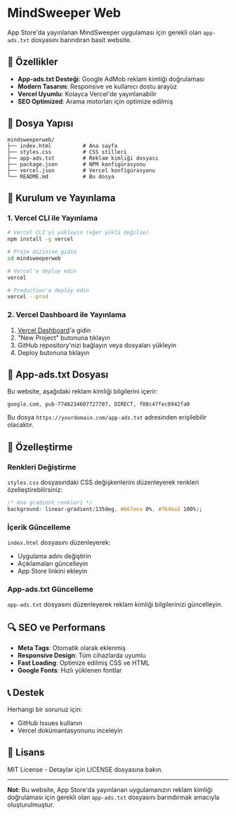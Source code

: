 # MindSweeper Web

App Store'da yayınlanan MindSweeper uygulaması için gerekli olan `app-ads.txt` dosyasını barındıran basit website.

## 🚀 Özellikler

- **App-ads.txt Desteği**: Google AdMob reklam kimliği doğrulaması
- **Modern Tasarım**: Responsive ve kullanıcı dostu arayüz
- **Vercel Uyumlu**: Kolayca Vercel'de yayınlanabilir
- **SEO Optimized**: Arama motorları için optimize edilmiş

## 📁 Dosya Yapısı

```
mindsweeperweb/
├── index.html          # Ana sayfa
├── styles.css          # CSS stilleri
├── app-ads.txt         # Reklam kimliği dosyası
├── package.json        # NPM konfigürasyonu
├── vercel.json         # Vercel konfigürasyonu
└── README.md           # Bu dosya
```

## 🔧 Kurulum ve Yayınlama

### 1. Vercel CLI ile Yayınlama

```bash
# Vercel CLI'yi yükleyin (eğer yüklü değilse)
npm install -g vercel

# Proje dizinine gidin
cd mindsweeperweb

# Vercel'e deploy edin
vercel

# Production'a deploy edin
vercel --prod
```

### 2. Vercel Dashboard ile Yayınlama

1. [Vercel Dashboard](https://vercel.com/dashboard)'a gidin
2. "New Project" butonuna tıklayın
3. GitHub repository'nizi bağlayın veya dosyaları yükleyin
4. Deploy butonuna tıklayın

## 📱 App-ads.txt Dosyası

Bu website, aşağıdaki reklam kimliği bilgilerini içerir:

```
google.com, pub-7748234607727707, DIRECT, f08c47fec0942fa0
```

Bu dosya `https://yourdomain.com/app-ads.txt` adresinden erişilebilir olacaktır.

## 🎨 Özelleştirme

### Renkleri Değiştirme

`styles.css` dosyasındaki CSS değişkenlerini düzenleyerek renkleri özelleştirebilirsiniz:

```css
/* Ana gradient renkleri */
background: linear-gradient(135deg, #667eea 0%, #764ba2 100%);
```

### İçerik Güncelleme

`index.html` dosyasını düzenleyerek:
- Uygulama adını değiştirin
- Açıklamaları güncelleyin
- App Store linkini ekleyin

### App-ads.txt Güncelleme

`app-ads.txt` dosyasını düzenleyerek reklam kimliği bilgilerinizi güncelleyin.

## 🔍 SEO ve Performans

- **Meta Tags**: Otomatik olarak eklenmiş
- **Responsive Design**: Tüm cihazlarda uyumlu
- **Fast Loading**: Optimize edilmiş CSS ve HTML
- **Google Fonts**: Hızlı yüklenen fontlar

## 📞 Destek

Herhangi bir sorunuz için:
- GitHub Issues kullanın
- Vercel dokümantasyonunu inceleyin

## 📄 Lisans

MIT License - Detaylar için LICENSE dosyasına bakın.

---

**Not**: Bu website, App Store'da yayınlanan uygulamanızın reklam kimliği doğrulaması için gerekli olan `app-ads.txt` dosyasını barındırmak amacıyla oluşturulmuştur.
